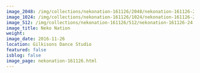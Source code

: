```yaml
---
image_2048: /img/collections/nekonation-161126/2048/nekonation-161126-24.jpg
image_1024: /img/collections/nekonation-161126/1024/nekonation-161126-24.jpg
image_512: /img/collections/nekonation-161126/512/nekonation-161126-24.jpg
image_title: Neko Nation
weight: 
image_date: 2016-11-26
location: Gilkisons Dance Studio
featured: false
isblog: false
image_page: nekonation-161126.html
---
```

